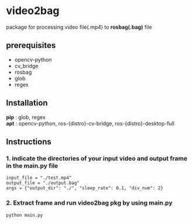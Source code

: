 # video2bag
package for processing video file(.mp4) to **rosbag(.bag)** file

## prerequisites
- opencv-python
- cv_bridge
- rosbag
- glob
- regex

## Installation 
**pip** : glob, regex <br>
**apt** : opencv-python, ros-{distro}-cv-bridge, ros-{distro}-desktop-full

## Instructions
### 1. indicate the directories of your input video and output frame in the main.py file 
```
input_file = "./test.mp4"
output_file = "./output.bag"
args = {"output_dir": "./", "sleep_rate": 0.1, "div_num": 2}
```

### 2. Extract frame and run video2bag pkg by using main.py 

```
python main.py
```
